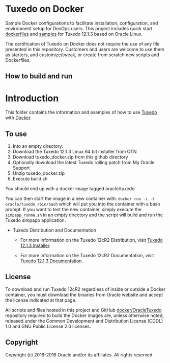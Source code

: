 
Tuxedo on Docker
===============
Sample Docker configurations to facilitate installation, configuration, and environment setup for DevOps users. This project includes quick start [dockerfiles](dockerfiles/) and [samples](samples/) for Tuxedo 12.1.3 based on Oracle Linux.

The certification of Tuxedo on Docker does not require the use of any file presented in this repository. Customers and users are welcome to use them as starters, and customize/tweak, or create from scratch new scripts and Dockerfiles.

## How to build and run
# Introduction
This folder contains the information and examples of how to use [Tuxedo](http://oracle.com/tuxedo) with [Docker](https://www.docker.com/).

## To use
1. Into an empty directory:
  1. Download the Tuxedo 12.1.3 Linux 64 bit installer from OTN
  2. Download tuxedo_docker.zip from this github directory
  3. Optionally download the latest Tuxedo rolling patch from My Oracle Support
2. Unzip tuxedo_docker.zip
3. Execute build.sh

You should end up with a docker image tagged oracle/tuxedo

You can then start the image in a new container with:  `docker run -i -t oracle/tuxedo /bin/bash`
which will put you into the container with a bash prompt.  If you want to test the new container, simply execute the `simpapp_runme.sh` in an empty
directory and the script will build and run the Tuxedo simpapp application.


 * Tuxedo Distribution and Documentation
   - For more information on the Tuxedo 12cR2 Distribution, visit [Tuxedo 12.1.3 Installer](http://www.oracle.com/technetwork/middleware/tuxedo/downloads/index.html).

   - For more information on the Tuxedo 12cR2 Documentation, visit [Tuxedo 12.1.3 Documentation](http://docs.oracle.com/cd/E53645_01/tuxedo/index.html).


## License
To download and run Tuxedo 12cR2 regardless of inside or outside a Docker container, you must download the binaries from Oracle website and accept the license indicated at that page.

All scripts and files hosted in this project and GitHub [docker/OracleTuxedo](./) repository required to build the Docker images are, unless otherwise noted, released under the Common Development and Distribution License (CDDL) 1.0 and GNU Public License 2.0 licenses.

## Copyright
Copyright (c) 2016-2016 Oracle and/or its affiliates. All rights reserved.

